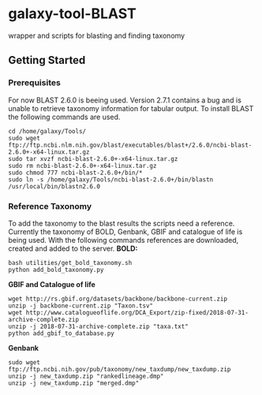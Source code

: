# galaxy-tool-BLAST
wrapper and scripts for blasting and finding taxonomy
## Getting Started
### Prerequisites
For now BLAST 2.6.0 is beeing used. Version 2.7.1 contains a bug and is unable to retrieve taxonomy information for tabular output.
To install BLAST the following commands are used.
```
cd /home/galaxy/Tools/
sudo wget ftp://ftp.ncbi.nlm.nih.gov/blast/executables/blast+/2.6.0/ncbi-blast-2.6.0+-x64-linux.tar.gz
sudo tar xvzf ncbi-blast-2.6.0+-x64-linux.tar.gz
sudo rm ncbi-blast-2.6.0+-x64-linux.tar.gz
sudo chmod 777 ncbi-blast-2.6.0+/bin/*
sudo ln -s /home/galaxy/Tools/ncbi-blast-2.6.0+/bin/blastn /usr/local/bin/blastn2.6.0
```
### Reference Taxonomy
To add the taxonomy to the blast results the scripts need a reference. Currently the taxonomy of BOLD, Genbank, GBIF and catalogue of life is being used. 
With the following commands references are downloaded, created and added to the server.
**BOLD:**<br />
```
bash utilities/get_bold_taxonomy.sh
python add_bold_taxonomy.py
```
**GBIF and Catalogue of life**<br />
```
wget http://rs.gbif.org/datasets/backbone/backbone-current.zip
unzip -j backbone-current.zip "Taxon.tsv"
wget http://www.catalogueoflife.org/DCA_Export/zip-fixed/2018-07-31-archive-complete.zip
unzip -j 2018-07-31-archive-complete.zip "taxa.txt"
python add_gbif_to_database.py
```
**Genbank**<br />
```
sudo wget ftp://ftp.ncbi.nih.gov/pub/taxonomy/new_taxdump/new_taxdump.zip
unzip -j new_taxdump.zip "rankedlineage.dmp"
unzip -j new_taxdump.zip "merged.dmp"
```

